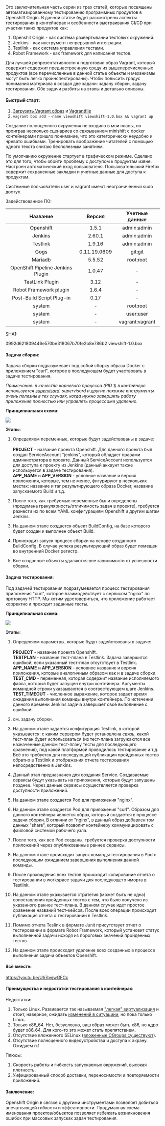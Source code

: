 Это заключительная часть серии из трех статей, которые посвящены автоматизированному тестированию программных продуктов в Openshift Origin. В данной статье будут рассмотрены аспекты тестирования в контейнерах и особенности выстраивания CI/CD при участии таких продуктов как:
 
 1. Openshit Origin - как система развертывании тестовых окружений.
 2. Jenkins - как инструмент непрерывной интеграции. 
 3. Testlink - как система управления тестами. 
 4. Robot Framework - как framework для написания тестов.
 
 Для лучшей репрезентативности я подготовил образ Vagrant, который содержит содержит преднастроенную среду из вышеперечисленных продуктов (все перечисленные в данной статье объекты и механизмы могут быть легко проинспектированы). Чтобы повысить градус понимания материала я создал две задачи: задачу сборки, задачу тестирования. Обе задачи разбиты на этапы и детально описаны.
 
<cut/>

#### Быстрый старт:

1. [Загрузить Vagrant образ](https://drive.google.com/file/d/0B7eLip8tUY6ubk8wNE5vU2pmVWs/view?usp=sharing) и [Vagrantfile](https://raw.githubusercontent.com/livelace/openshift-testing/master/vagrant/Vagrantfile)
2. ```vagrant box add --name viewshift viewshift-1.0.box && vagrant up```

<spoiler title="Описание окружения">

Создание полноценного окружения не входило в мои планы, но проиграв несколько сценариев со связыванием minishift c docker контейнерами пришло понимание, что это категорически неудобно и чревато ошибками. Тренировать воображение читателей с помощью одного текста считаю бесполезным занятием. 

По умолчанию окружение стартует в графическом режиме. Сделано это для того, чтобы обойти проблему с доступом к продуктам извне. Настроен автоматический вход пользователя. Пользовательский Firefox содержит сохраненные закладки и учетные данные для доступа к продуктам.

Системные пользователи user и vagrant имеют неограниченный sudo доступ.

Задействованное ПО:


|Название|Версия|Учетные данные| 
|:------:|:--------:|:----:|
|Openshift|1.5.1|admin:admin|
|Jenkins|2.60.1|admin:admin|
|Testlink|1.9.16|admin:admin|
|Gogs|0.11.19.0609|git:git|
|Mariadb|5.5.52|root:root|
|OpenShift Pipeline Jenkins Plugin|1.0.47|-|
|TestLink Plugin|3.12|-|
|Robot Framework plugin|1.6.4|-|
|Post-Build Script Plug-in|0.17|-|
|system|-|root:root|
|system|-|user:user|
|system|-|vagrant:vagrant|


SHA1:

0992d621809446e570be318067b70fe2b8e786b2  viewshift-1.0.box

</spoiler>

#### Задача сборки:
 
Задача сборки подразумевает под собой сборку образа Docker с приложением "curl", которое в последующем будет участвовать в задаче тестирования.  

*Примечание: в качестве корневого процесса (PID 1) в контейнере используется [supervisord](http://supervisord.org/). supervisord и другие похожие инструменты очень полезны в тех случаях, когда нужно завершить работу приложения полностью или управлять процессами удаленно.*

**Принципиальная схема:**

![](https://habrastorage.org/web/a76/623/0f3/a766230f375b466689441f7f7a3d5075.png)

**Этапы**:

1. Определяем переменные, которые будут задействованы в задаче:<br><br>
**PROJECT** - название проекта Openshift. Для данного проекта был создан ServiceAccount "jenkins", который обладает правами администратора в проекте. Данный ServiceAccount используется для доступа к проекту из Jenkins (данный аккаунт также используется в задаче тестирования).<br>
**APP_NAME** и **APP_VERSION** - условное название и версия приложения, которые, тем не менее, фигурируют в нескольких местах: название и таг результирующего образа Docker, название запускаемого Build и т.д.

2. После того, как требуемые переменные были определены (продумана гранулярность/отличимость задач в проекте), требуется разнести их по всем YAML конфигурациям Openshift и другим шагам Jenkins.

3. На данном этапе создается объект BuildConfig, на базе которого будет создан и выполнен объект Build.

4. Происходит запуск процесс сборки на основе созданного BuildConfig. В случае успеха результирующий образ будет помещен во внутренний Docker регистр.

5. Все созданные объекты удаляются вне зависимости от успешности сборки.



#### Задача тестирования:

Под задачей тестирования подразумевается процесс тестирования приложения "curl", которое взаимодействует с сервисом "nginx" по протоколу HTTP. Мы хотим удостовериться, что приложение работает корректно и проходит заданные тесты.

**Принципиальная схема:**

![](https://habrastorage.org/web/4cf/527/cc7/4cf527cc76cc42218d5b4f8d54afbb33.png)


**Этапы**:

1. Определяем параметры, которые будут задействованы в задаче:<br><br>
**PROJECT** - название проекта Openshift.<br>
**TESTPLAN** - название тест-плана в Testlink. Задача завершится ошибкой, если указанный тест-план отсутствует в Testlink.<br>
**APP_NAME** и **APP_VERSION** - условное название и версия приложения, которые аналогичным образом как и в задаче сборки.<br>
**TEST_CMD** - переменная, которая содержит название исполняемого файла, который будет запущен внутри контейнера. Аргументы командной строки указаываются в соотвествующем шаге Jenkins.<br>
**TEST_TIMEOUT** - численное выражение, которое задает время ожидания выполнения команды внутри контейнера. По истечении данного времени Jenkins задача завершает своё выполнение с ошибкой. 

2. см. задачу сборки.
 
3. На данном этапе задается конфигурация Testlink, в которой указывается: с каким сервером будет установлена связь, какой тест-план будет использоваться (из тест-плана загружаются все назначенные данном тест-плану тесты для последующего сравнения), под какой платформой проводилось тестирование и т.д. Всё это требуется для последующей публикации пройденных тестов обратно в Testlink и отображения отчета тестирования непосредственно в Jenkins.

4. Данный этап предназначен для создания Service. Создаваемые сервисы будут указывать на приложения, которые будут запущены позднее. Через данные сервисы осуществляется проверка доступности приложений.

5. На данном этапе создается Pod для приложения "nginx".
 
6. На данном этапе создается Pod для приложения "curl". Образом для данного контейнера является образ, который создается в процессе задачи сборки. В отличии от "nginx", в данный образ добавлен том данных "share", который позволит контейнеру коммуницировать с файловой системой рабочего узла. 

7. После того, как все Pod созданы, требуется проверка доступности приложений через опубликованные раннее сервисы. 

8. На данном этапе происходит запуск команды тестирования в Pod с последующим ожиданием завершения выполнения данной команды.

9. После прохождения всех тестов происходит копирование отчета о тестировании в workspace задачи для последующего иморта в Testlink.

10. На данном этапе указывается стратегия (может быть не одна) сопоставления пройденных тестов с тем, что было получено из указанного раннее тест-плана. В данном случае идет простое сравнение названий тест-кейсов. После всех операции происходит публикация отчета о тестировании в Testlink.

11. Помимо отчета Teslink в формате Junit присутствует отчет о тестировании в формате Robot Framework, который установит статус выполненной задачи исходя из пороговых значений пройденных тестов.

12. На данном этапе происходит удаление всех созданных в процессе выполнения задачи объектов Openshift. 


#### Всё вместе:


<oembed>https://youtu.be/Uh7pvjwGFCc</oembed>


#### Преимущества и недостатки тестирования в контейнерах:


Недостатки:

1. Только Linux. Развивается так называемая ["легкая" виртуализация](https://clearlinux.org/features/intel%C2%AE-clear-containers) и стоит, наверное, ожидать [изменений в ситуациии](https://coreos.com/rkt/docs/latest/running-kvm-stage1.html), но пока только Linux.
2. Только x86_64. Нет, безусловно, ваш образ может быть x86, но ядро будет x86_64. Для кого-то это может стать препятствием. 
3. Отсутствие вложенного SELinux ([вложенные CGroups существуют](https://www.kernel.org/doc/Documentation/cgroup-v1/cgroups.txt)).
4. Отсутствие полноценного видеоустройства и доступа к экрану. Ожидаем п.1


Плюсы:

1. Скорость работы и гибкость запускаемых окружений, высокая плотность.
2. Уифицированный способ доставки, переносимости и повторяемости приложений.



#### Заключение:

Openshift Origin в связке с другими инструментами позволяет добиться впечатляющей гибкости и эффективности. Продуманная схема именования проектов/объектов позволяет избежать возникновения ошибок при массовых запусках задач тестирования. 
